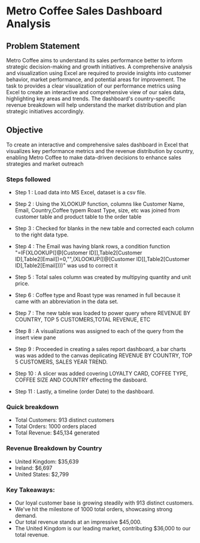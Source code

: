 # Metro Coffee Sales Dashboard Analysis

## Problem Statement
Metro Coffee aims to understand its sales performance better to inform strategic decision-making and growth initiatives. A comprehensive analysis and visualization using Excel are required to provide insights into customer behavior, market performance, and potential areas for improvement.
The task to provides a clear visualization of our performance metrics using Excel to create an interactive and comprehensive view of our sales data, highlighting key areas and trends.
The dashboard's country-specific revenue breakdown will help understand the market distribution and plan strategic initiatives accordingly.

## Objective
To create an interactive and comprehensive sales dashboard in Excel that visualizes key performance metrics and the revenue distribution by country, enabling Metro Coffee to make data-driven decisions to enhance sales strategies and market outreach

### Steps followed 

- Step 1 : Load data into MS Excel, dataset is a csv file.

- Step 2 : Using the XLOOKUP function, columns like Customer Name, Email, Country,Coffee typem Roast Type, size, etc was joined from customer table and product table to the order table
- Step 3 : Checked for blanks in the new table and corrected each column to the right data type.
- Step 4 : The Email was having blank rows, a condition function "=IF(XLOOKUP([@[Customer ID]],Table2[Customer ID],Table2[Email])=0,"",(XLOOKUP([@[Customer ID]],Table2[Customer ID],Table2[Email])))" was usd to correct it
- Step 5 : Total sales column was created by multipying quantity and unit price.
- Step 6 : Coffee type and Roast type was renamed in full because it came with an abbreviation in the data set.
- Step 7 : The new table was loaded to power query where REVENUE BY COUNTRY, TOP 5 CUSTOMERS,TOTAL REVENUE, ETC
- Step 8 : A visualizations was assigned to each of the query from the insert view pane
- Step 9 : Proceeded in creating a sales report dashboard, a bar charts was was added to the canvas deplicating REVENUE BY COUNTRY, TOP 5 CUSTOMERS, SALES YEAR TREND.
- Step 10 : A slicer was added covering LOYALTY CARD, COFFEE TYPE, COFFEE SIZE AND COUNTRY effecting the dasboard.
- Step 11 : Lastly, a timeline (order Date) to the dashboard.

### Quick breakdown

- Total Customers: 913 distinct customers
- Total Orders: 1000 orders placed
- Total Revenue: $45,134 generated


### Revenue Breakdown by Country
- United Kingdom: $35,639
- Ireland: $6,697
- United States: $2,799


### Key Takeaways:
- Our loyal customer base is growing steadily with 913 distinct customers.
- We've hit the milestone of 1000 total orders, showcasing strong demand.
- Our total revenue stands at an impressive $45,000.
- The United Kingdom is our leading market, contributing $36,000 to our total revenue.

